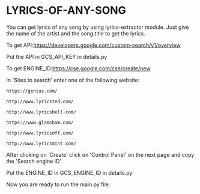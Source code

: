 # LYRICS-OF-ANY-SONG
You can get lyrics of any song by using lyrics-extractor module. Just give the  name of the artist and the song title to get the lyrics.

To get API:https://developers.google.com/custom-search/v1/overview
  
  Put the API in GCS_API_KEY in details.py

To get ENGINE_ID:https://cse.google.com/cse/create/new
  
  In 'Sites to search' enter one of the following website:
    
    https://genius.com/
    
    http://www.lyricsted.com/
    
    http://www.lyricsbell.com/
    
    https://www.glamsham.com/
    
    http://www.lyricsoff.com/
    
    http://www.lyricsmint.com/
   
   After clicking on 'Create' click on 'Control Panel' on the next page and copy the 'Search engine ID'
   
   Put the ENGINE_ID in GCS_ENGINE_ID in details.py

Now you are ready to run the main.py file.
